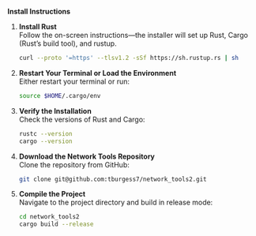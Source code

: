 **Install Instructions**

1. **Install Rust**  
   Follow the on-screen instructions—the installer will set up Rust, Cargo (Rust’s build tool), and rustup.
   ```sh
   curl --proto '=https' --tlsv1.2 -sSf https://sh.rustup.rs | sh
   ```

2. **Restart Your Terminal or Load the Environment**  
   Either restart your terminal or run:
   ```sh
   source $HOME/.cargo/env
   ```

3. **Verify the Installation**  
   Check the versions of Rust and Cargo:
   ```sh
   rustc --version
   cargo --version
   ```

4. **Download the Network Tools Repository**  
   Clone the repository from GitHub:
   ```sh
   git clone git@github.com:tburgess7/network_tools2.git
   ```

5. **Compile the Project**  
   Navigate to the project directory and build in release mode:
   ```sh
   cd network_tools2
   cargo build --release
   ```
```
